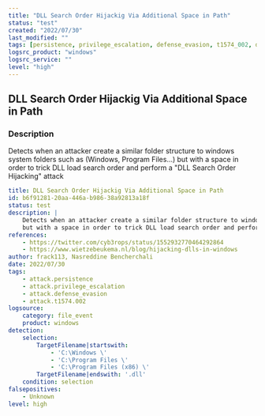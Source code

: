 ```yaml
---
title: "DLL Search Order Hijackig Via Additional Space in Path"
status: "test"
created: "2022/07/30"
last_modified: ""
tags: [persistence, privilege_escalation, defense_evasion, t1574_002, detection_rule]
logsrc_product: "windows"
logsrc_service: ""
level: "high"
---
```


## DLL Search Order Hijackig Via Additional Space in Path

### Description

Detects when an attacker create a similar folder structure to windows system folders such as (Windows, Program Files...)
but with a space in order to trick DLL load search order and perform a "DLL Search Order Hijacking" attack


```yml
title: DLL Search Order Hijackig Via Additional Space in Path
id: b6f91281-20aa-446a-b986-38a92813a18f
status: test
description: |
    Detects when an attacker create a similar folder structure to windows system folders such as (Windows, Program Files...)
    but with a space in order to trick DLL load search order and perform a "DLL Search Order Hijacking" attack
references:
    - https://twitter.com/cyb3rops/status/1552932770464292864
    - https://www.wietzebeukema.nl/blog/hijacking-dlls-in-windows
author: frack113, Nasreddine Bencherchali
date: 2022/07/30
tags:
    - attack.persistence
    - attack.privilege_escalation
    - attack.defense_evasion
    - attack.t1574.002
logsource:
    category: file_event
    product: windows
detection:
    selection:
        TargetFilename|startswith:
            - 'C:\Windows \'
            - 'C:\Program Files \'
            - 'C:\Program Files (x86) \'
        TargetFilename|endswith: '.dll'
    condition: selection
falsepositives:
    - Unknown
level: high

```
